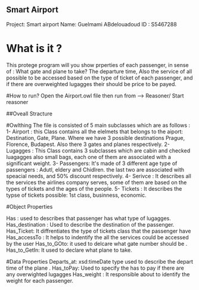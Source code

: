 ## Smart Airport
Project: Smart airport
Name: Guelmami ABdelouadoud 
ID : S5467288

# What is it ?
This protege program will you show prperties of each passenger, in sense of : What gate and plane to take? The departure time, Also the service of all possible to be accessed based on the type of ticket of each passenger, and if there are overweighted lugagges their should be price to be payed.

#How to run?
Open the Airport.owl file then run from --> Reasoner/ Start reasoner

##Oveall Stracture

#Owlthing
The file is consisted of 5 main subclasses which are as follows :
  1- Airport : this Class contains all the elelmets that belongs to the aiport: Destination, Gate, Plane. Where we have 3 possible destinations Prague, Florence, Budapest. Also there 3 gates and planes respectively.
  2- Lugagges : This Class contains 3 subclasses which are cabin and checked luagagges also small bags, each one of them are associated with a significant weight.
  3- Passengers: It's made of 3 different age type of passengers : Adutl, eldery and Chidlren. the last two are associated with speacial needs, and 50% discount respectively.
  4- Serivce : It describes all the services the airlines company serves, some of them are based on the types of tickets and the ages of the people.
  5- Tickets : It describes the typse of tickets possible: 1st class, businness, economic.

#Object Properties

Has : used to describes that passenger has what type of lugagges.
Has_destination : Used to describe the destination of the passenger.
Has_Ticket: It diffrentiates the type of tickets class that the passenger have 
Has_accessTo : It helps to indentify the all the services could be accessed by the user
Has_to_GOto: it used to delcare what gate number should be .
Has_to_GetIn: It used to declare what plane to take.

#Data Properties
Departs_at: xsd:timeDate type used to describe the depart time of the plane .
Has_toPay: Used to specify the has to pay if there are any overwighted lugagges
Has_weight : It responsible about to identify the weight for each passenger.

